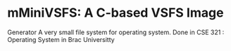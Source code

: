 # mMiniVSFS: A C-based VSFS Image
Generator
A very small file system for operating system. Done in CSE 321 : Operating System in Brac Universitty

